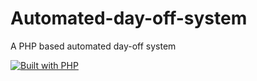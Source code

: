 # Automated-day-off-system
A PHP based automated day-off system

[![Built with PHP](https://img.shields.io/badge/PHP-777BB4?style=for-the-badge&logo=php&logoColor=white)](https://www.php.net/)

